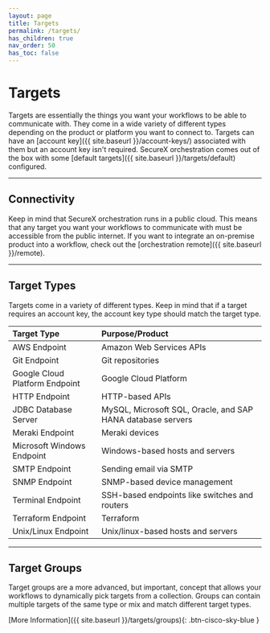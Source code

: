 ```yaml
---
layout: page
title: Targets
permalink: /targets/
has_children: true
nav_order: 50
has_toc: false
---
```


# Targets
Targets are essentially the things you want your workflows to be able to communicate with. They come in a wide variety of different types depending on the product or platform you want to connect to. Targets can have an [account key]({{ site.baseurl }}/account-keys/) associated with them but an account key isn't required. SecureX orchestration comes out of the box with some [default targets]({{ site.baseurl }}/targets/default) configured.

---

## Connectivity
Keep in mind that SecureX orchestration runs in a public cloud. This means that any target you want your workflows to communicate with must be accessible from the public internet. If you want to integrate an on-premise product into a workflow, check out the [orchestration remote]({{ site.baseurl }}/remote).

---

## Target Types
Targets come in a variety of different types. Keep in mind that if a target requires an account key, the account key type should match the target type.

| Target Type | Purpose/Product |
|:------------|:------------|
| AWS Endpoint | Amazon Web Services APIs |
| Git Endpoint | Git repositories |
| Google Cloud Platform Endpoint | Google Cloud Platform |
| HTTP Endpoint | HTTP-based APIs |
| JDBC Database Server | MySQL, Microsoft SQL, Oracle, and SAP HANA database servers |
| Meraki Endpoint | Meraki devices |
| Microsoft Windows Endpoint | Windows-based hosts and servers |
| SMTP Endpoint | Sending email via SMTP |
| SNMP Endpoint | SNMP-based device management |
| Terminal Endpoint | SSH-based endpoints like switches and routers |
| Terraform Endpoint | Terraform |
| Unix/Linux Endpoint | Unix/linux-based hosts and servers |

---

## Target Groups
Target groups are a more advanced, but important, concept that allows your workflows to dynamically pick targets from a collection. Groups can contain multiple targets of the same type or mix and match different target types.

[More Information]({{ site.baseurl }}/targets/groups){: .btn-cisco-sky-blue }